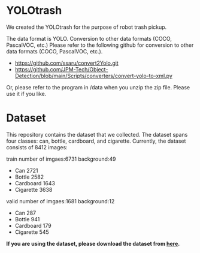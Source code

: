 # YOLOtrash
We created the YOLOtrash for the purpose of robot trash pickup.

The data format is YOLO.
Conversion to other data formats (COCO, PascalVOC, etc.)
Please refer to the following github for conversion to other data formats (COCO, PascalVOC, etc.).
* https://github.com/ssaru/convert2Yolo.git
* https://github.com/JPM-Tech/Object-Detection/blob/main/Scripts/converters/convert-yolo-to-xml.py

Or, please refer to the program in /data when you unzip the zip file.
Please use it if you like.

# Dataset
This repository contains the dataset that we collected. The dataset spans four classes: can, bottle, cardboard, and cigarette. Currently, the dataset consists of 8412 images:

train number of imgaes:6731 background:49
* Can 2721
* Bottle 2582
* Cardboard 1643
* Cigarette 3638

valid number of imgaes:1681 background:12
* Can 287
* Bottle 941
* Cardboard 179
* Cigarette 545

 **If you are using the dataset, please download the dataset from  [here](https://drive.google.com/drive/folders/1Gxvu3gVXbiiK5-AdrvCBuFRbIU5AKWjF?usp=sharing).**



